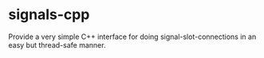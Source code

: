 signals-cpp
===========

Provide a very simple C++ interface for doing signal-slot-connections in an easy but thread-safe manner.
